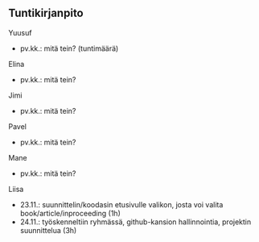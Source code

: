 <h2>Tuntikirjanpito</h2>

Yuusuf
- pv.kk.: mitä tein? (tuntimäärä)

Elina
- pv.kk.: mitä tein?

Jimi
- pv.kk.: mitä tein?

Pavel
- pv.kk.: mitä tein?

Mane
- pv.kk.: mitä tein?

Liisa
- 23.11.: suunnittelin/koodasin etusivulle valikon, josta voi valita book/article/inproceeding (1h)
- 24.11.: työskenneltiin ryhmässä, github-kansion hallinnointia, projektin suunnittelua (3h)
